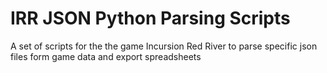 # IRR JSON Python Parsing Scripts
 A set of scripts for the the game Incursion Red River to parse specific json files form game data and export spreadsheets
